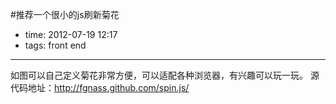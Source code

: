#推荐一个很小的js刷新菊花

- time: 2012-07-19 12:17
- tags: front end

---

如图可以自己定义菊花非常方便，可以适配各种浏览器，有兴趣可以玩一玩。
源代码地址：http://fgnass.github.com/spin.js/
